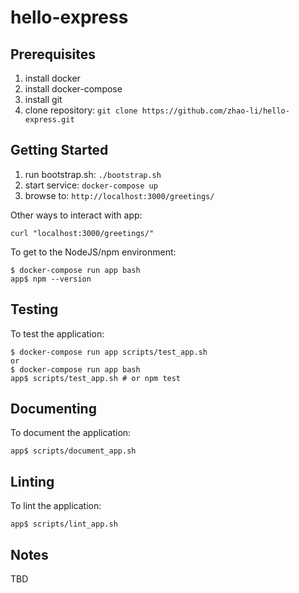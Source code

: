 # hello-express

Prerequisites
-------------
1. install docker
1. install docker-compose
1. install git
1. clone repository: `git clone https://github.com/zhao-li/hello-express.git`

Getting Started
---------------
1. run bootstrap.sh: `./bootstrap.sh`
1. start service: `docker-compose up`
1. browse to: `http://localhost:3000/greetings/`

Other ways to interact with app:

    curl "localhost:3000/greetings/"

To get to the NodeJS/npm environment:

    $ docker-compose run app bash
    app$ npm --version

Testing
-------
To test the application:

    $ docker-compose run app scripts/test_app.sh
    or
    $ docker-compose run app bash
    app$ scripts/test_app.sh # or npm test

Documenting
-----------
To document the application:

    app$ scripts/document_app.sh

Linting
-------
To lint the application:

    app$ scripts/lint_app.sh

Notes
-----
TBD
